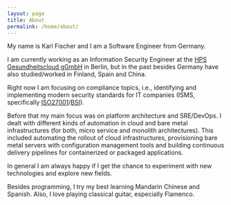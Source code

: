```yaml
---
layout: page
title: About
permalink: /home/about/
---
```


My name is Karl Fischer and I am a Software Engineer from Germany.

I am currently working as an Information Security Engineer at the [HPS Gesundheitscloud gGmbH](https://www.gesundheitscloud.de/) in Berlin, but in the past besides Germany have also studied/worked in Finland, Spain and China.

Right now I am focusing on compliance topics, i.e., identifying and implementing modern security standards for IT companies (ISMS, specifically [ISO27001](https://www.iso.org/isoiec-27001-information-security.html)/[BSI](https://www.bsi.bund.de/EN/Topics/ITGrundschutz/itgrundschutz_node.html)). 

Before that my main focus was on platform architecture and SRE/DevOps. I dealt with different kinds of automation in cloud and bare metal infrastructures (for both, micro service and monolith architectures). This included automating the rollout of cloud infrastructures, provisioning bare metal servers with configuration management tools and building continuous delivery pipelines for containerized or packaged applications. 

In general I am always happy if I get the chance to experiment with new technologies and explore new fields.

Besides programming, I try my best learning Mandarin Chinese and Spanish. 
Also, I love playing classical guitar, especially Flamenco.
